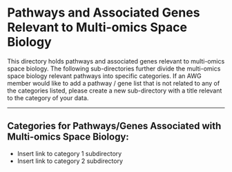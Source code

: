 # Pathways and Associated Genes Relevant to Multi-omics Space Biology

This directory holds pathways and associated genes relevant to multi-omics space biology. The following sub-directories further divide the multi-omics space biology relevant pathways into specific categories. If an AWG member would like to add a pathway / gene list that is not related to any of the categories listed, please create a new sub-directory with a title relevant to the category of your data.

---

## Categories for Pathways/Genes Associated with Multi-omics Space Biology:

- Insert link to category 1 subdirectory
- Insert link to category 2 subdirectory
